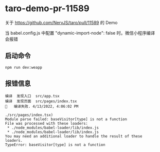 # taro-demo-pr-11589

关于 https://github.com/NervJS/taro/pull/11589 的 Demo

当 babel.config.js 中配置 "dynamic-import-node": false 时。微信小程序编译会报错

## 启动命令

```
npm run dev:weapp
```

## 报错信息
```
编译  发现入口  src/app.tsx
编译  发现页面  src/pages/index.tsx
🙅   编译失败. 4/13/2022, 4:06:02 PM

./src/pages/index.tsx)
Module parse failed: baseVisitor[type] is not a function
File was processed with these loaders:
 * ./node_modules/babel-loader/lib/index.js
 * ./node_modules/babel-loader/lib/index.js
You may need an additional loader to handle the result of these loaders.
TypeError: baseVisitor[type] is not a function
```